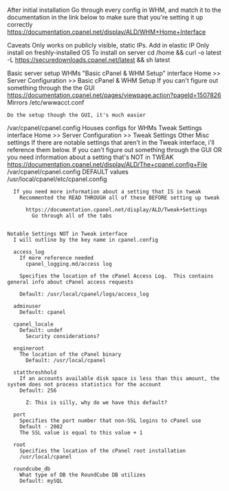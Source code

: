 After initial installation
  Go through every config in WHM, and match it to the documentation in the link below to make sure that you're setting it up correctly
    https://documentation.cpanel.net/display/ALD/WHM+Home+Interface

Caveats
  Only works on publicly visible, static IPs.
    Add in elastic IP
  Only install on freshly-installed OS
To install on server
  cd /home && curl -o latest -L https://securedownloads.cpanel.net/latest && sh latest

Basic server setup
  WHMs "Basic cPanel & WHM Setup" interface
    Home >> Server Configuration >> Basic cPanel & WHM Setup
      If you can't figure out something through the the GUI
        https://documentation.cpanel.net/pages/viewpage.action?pageId=1507826
    Mirrors
      /etc/wwwacct.conf

    Do the setup though the GUI, it's much easier

  /var/cpanel/cpanel.config
    Houses configs for
      WHMs Tweak Settings interface
        Home >> Server Configuration >> Tweak Settings
      Other Misc settings
        If there are notable settings that aren't in the Tweak interface, i'll reference them below.
      If you can't figure out something through the GUI OR you need information about a setting that's NOT in TWEAK
        https://documentation.cpanel.net/display/ALD/The+cpanel.config+File
      /var/cpanel/cpanel.config DEFAULT values
         /usr/local/cpanel/etc/cpanel.config
      
      If you need more information about a setting that IS in tweak
        Recommented the READ THROUGH all of these BEFORE setting up tweak

          https://documentation.cpanel.net/display/ALD/Tweak+Settings
            Go through all of the tabs


    Notable Settings NOT in Tweak interface
      I will outline by the key name in cpanel.config

      access_log
        If more reference needed
          cpanel_logging.md/access log

        Specifies the location of the cPanel Access Log.  This contains general info about cPanel access requests

        Default: /usr/local/cpanel/logs/access_log

      adminuser
        Default: cpanel

      cpanel_locale
        Default: undef
          Security considerations?

      engineroot
        The location of the cPanel binary
          Default: /usr/local/cpanel

      statthreshhold
        If an accounts available disk space is less than this amount, the system does not process statistics for the account
        Default: 256

          Z: This is silly, why do we have this default?

      port
        Specifies the port number that non-SSL logins to cPanel use
        Default - 2082
        The SSL value is equal to this value + 1

      root
        Specifies the location of the cPanel root installation
        /usr/local/cpanel

      roundcube_db
        What type of DB the RoundCube DB utilizes
        Default: mySQL



